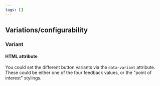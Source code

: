```yaml
---
tags: []
---
```


## Variations/configurability

### Variant

#### HTML attribute

You could set the different button variants via the `data-variant` attribute. These could be either one of the four feedback values, or the "point of interest" stylings.
